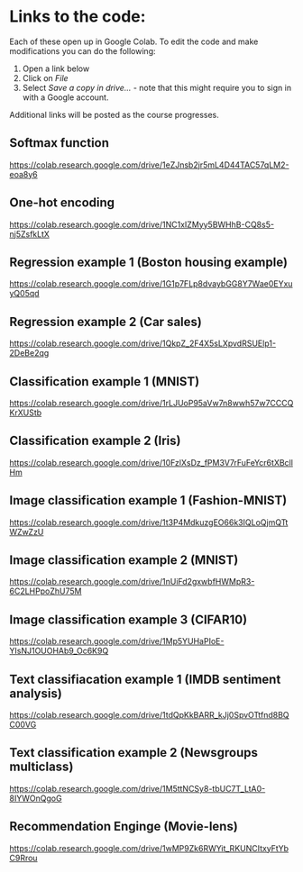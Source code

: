 # Links to the code:

Each of these open up in Google Colab. To edit the code and make modifications you can do the following: 
1. Open a link below
2. Click on *File*
3. Select *Save a copy in drive...* - note that this might require you to sign in with a Google account.

Additional links will be posted as the course progresses.

## Softmax function
https://colab.research.google.com/drive/1eZJnsb2jr5mL4D44TAC57qLM2-eoa8y6

## One-hot encoding
https://colab.research.google.com/drive/1NC1xIZMyy5BWHhB-CQ8s5-nj5ZsfkLtX

## Regression example 1 (Boston housing example)
https://colab.research.google.com/drive/1G1p7FLp8dvaybGG8Y7Wae0EYxuyQ05qd

## Regression example 2 (Car sales)
https://colab.research.google.com/drive/1QkpZ_2F4X5sLXpvdRSUElp1-2DeBe2qg

## Classification example 1 (MNIST)
https://colab.research.google.com/drive/1rLJUoP95aVw7n8wwh57w7CCCQKrXUStb

## Classification example 2 (Iris)
https://colab.research.google.com/drive/10FzlXsDz_fPM3V7rFuFeYcr6tXBcllHm

## Image classification example 1 (Fashion-MNIST)
https://colab.research.google.com/drive/1t3P4MdkuzgEO66k3IQLoQjmQTtWZwZzU

## Image classification example 2 (MNIST)
https://colab.research.google.com/drive/1nUiFd2gxwbfHWMpR3-6C2LHPpoZhU75M

## Image classification example 3 (CIFAR10)
https://colab.research.google.com/drive/1Mp5YUHaPIoE-YIsNJ1OUOHAb9_Oc6K9Q

## Text classifiacation example 1 (IMDB sentiment analysis)
https://colab.research.google.com/drive/1tdQpKkBARR_kJj0SpvOTtfnd8BQC00VG

## Text classification example 2 (Newsgroups multiclass)
https://colab.research.google.com/drive/1M5ttNCSy8-tbUC7T_LtA0-8IYWOnQgoG

## Recommendation Enginge (Movie-lens)
https://colab.research.google.com/drive/1wMP9Zk6RWYit_RKUNCItxyFtYbC9Rrou
